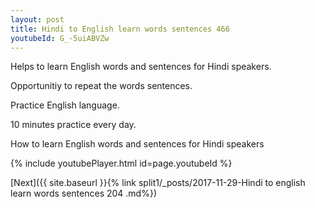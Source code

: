 ```yaml
---
layout: post
title: Hindi to English learn words sentences 466 
youtubeId: G_-5uiABVZw
---
```

 
 
Helps to learn English words and sentences for Hindi speakers.

Opportunitiy to repeat the words sentences. 

Practice English language. 
 
10 minutes practice every day. 
 
How to learn English words and sentences for Hindi speakers 
 
{% include youtubePlayer.html id=page.youtubeId %}
 
 
[Next]({{ site.baseurl }}{% link  split1/_posts/2017-11-29-Hindi to english learn words sentences 204 .md%})
 
